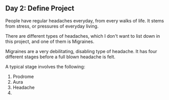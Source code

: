 ## Day 2: Define Project

People have regular headaches everyday, from every walks of life. It stems from stress, or pressures of everyday living.

There are different types of headaches, which I don't want to list down in this project, and one of them is Migraines.

Migraines are a very debilitating, disabling type of headache. It has four different stages before a full blown headache is felt. 

A typical stage involves the following:
1. Prodrome
2. Aura
3. Headache
4.